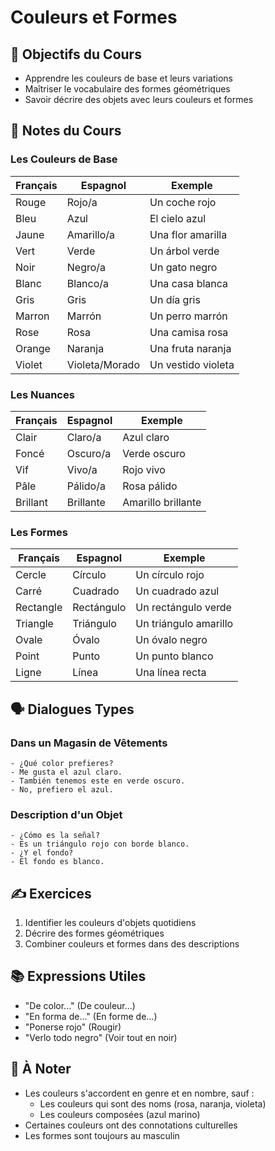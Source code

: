 # Couleurs et Formes

## 🎯 Objectifs du Cours
- Apprendre les couleurs de base et leurs variations
- Maîtriser le vocabulaire des formes géométriques
- Savoir décrire des objets avec leurs couleurs et formes

## 📝 Notes du Cours

### Les Couleurs de Base
| Français | Espagnol | Exemple |
|----------|----------|----------|
| Rouge | Rojo/a | Un coche rojo |
| Bleu | Azul | El cielo azul |
| Jaune | Amarillo/a | Una flor amarilla |
| Vert | Verde | Un árbol verde |
| Noir | Negro/a | Un gato negro |
| Blanc | Blanco/a | Una casa blanca |
| Gris | Gris | Un día gris |
| Marron | Marrón | Un perro marrón |
| Rose | Rosa | Una camisa rosa |
| Orange | Naranja | Una fruta naranja |
| Violet | Violeta/Morado | Un vestido violeta |

### Les Nuances
| Français | Espagnol | Exemple |
|----------|----------|----------|
| Clair | Claro/a | Azul claro |
| Foncé | Oscuro/a | Verde oscuro |
| Vif | Vivo/a | Rojo vivo |
| Pâle | Pálido/a | Rosa pálido |
| Brillant | Brillante | Amarillo brillante |

### Les Formes
| Français | Espagnol | Exemple |
|----------|----------|----------|
| Cercle | Círculo | Un círculo rojo |
| Carré | Cuadrado | Un cuadrado azul |
| Rectangle | Rectángulo | Un rectángulo verde |
| Triangle | Triángulo | Un triángulo amarillo |
| Ovale | Óvalo | Un óvalo negro |
| Point | Punto | Un punto blanco |
| Ligne | Línea | Una línea recta |

## 🗣️ Dialogues Types

### Dans un Magasin de Vêtements
```español
- ¿Qué color prefieres?
- Me gusta el azul claro.
- También tenemos este en verde oscuro.
- No, prefiero el azul.
```

### Description d'un Objet
```español
- ¿Cómo es la señal?
- Es un triángulo rojo con borde blanco.
- ¿Y el fondo?
- El fondo es blanco.
```

## ✍️ Exercices
1. Identifier les couleurs d'objets quotidiens
2. Décrire des formes géométriques
3. Combiner couleurs et formes dans des descriptions

## 📚 Expressions Utiles
- "De color..." (De couleur...)
- "En forma de..." (En forme de...)
- "Ponerse rojo" (Rougir)
- "Verlo todo negro" (Voir tout en noir)

## 📌 À Noter
- Les couleurs s'accordent en genre et en nombre, sauf :
  - Les couleurs qui sont des noms (rosa, naranja, violeta)
  - Les couleurs composées (azul marino)
- Certaines couleurs ont des connotations culturelles
- Les formes sont toujours au masculin
